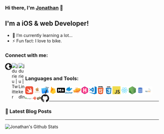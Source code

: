 ### Hi there, I'm [Jonathan][website] 👋

## I'm a iOS & web Developer!
- 🌱 I’m currently learning a lot...
- ⚡ Fun fact: I love to bike.

### Connect with me:

[<img align="left" alt="jdurieu" width="22px" src="https://raw.githubusercontent.com/iconic/open-iconic/master/svg/globe.svg" />][website]
[<img align="left" alt="jdurieu | Twitter" width="22px" src="https://cdn.jsdelivr.net/npm/simple-icons@v3/icons/twitter.svg" />][twitter]
[<img align="left" alt="jdurieu | LinkedIn" width="22px" src="https://cdn.jsdelivr.net/npm/simple-icons@v3/icons/linkedin.svg" />][linkedin]

<br />

### Languages and Tools:

<img align="left" alt="Swift" width="26px" src="https://github.com/jdurieu/jdurieu/blob/82b8dcefd34ed344602ab2fb209a8ab425be2cca/Assets/swift.png" />
<img align="left" alt="Objective-C" width="26px" src="https://github.com/jdurieu/jdurieu/blob/82b8dcefd34ed344602ab2fb209a8ab425be2cca/Assets/objective-c.png" />
<img align="left" alt="Xcode" width="26px" src="https://github.com/jdurieu/jdurieu/blob/82b8dcefd34ed344602ab2fb209a8ab425be2cca/Assets/xcode.png" />
<img align="left" alt="Firebase" width="26px" src="https://github.com/jdurieu/jdurieu/blob/82b8dcefd34ed344602ab2fb209a8ab425be2cca/Assets/firebase.png" />
<img align="left" alt="Markdown" width="26px" src="https://github.com/jdurieu/jdurieu/blob/82b8dcefd34ed344602ab2fb209a8ab425be2cca/Assets/markdown.png" />
<img align="left" alt="Docker" width="26px" src="https://github.com/jdurieu/jdurieu/blob/82b8dcefd34ed344602ab2fb209a8ab425be2cca/Assets/docker.png" />
<img align="left" alt="Zeplin" width="26px" src="https://github.com/jdurieu/jdurieu/blob/509061c2c186414679c9322406dee609ff058919/Assets/zeplin.png" />
<img align="left" alt="Hugo" width="26px" src="https://github.com/jdurieu/jdurieu/blob/82b8dcefd34ed344602ab2fb209a8ab425be2cca/Assets/Hugo.png" />
<img align="left" alt="Visual Studio Code" width="26px" src="https://github.com/jdurieu/jdurieu/blob/82b8dcefd34ed344602ab2fb209a8ab425be2cca/Assets/visual-studio-code.png" />
<img align="left" alt="HTML5" width="26px" src="https://github.com/jdurieu/jdurieu/blob/82b8dcefd34ed344602ab2fb209a8ab425be2cca/Assets/html.png" />
<img align="left" alt="CSS3" width="26px" src="https://github.com/jdurieu/jdurieu/blob/82b8dcefd34ed344602ab2fb209a8ab425be2cca/Assets/css.png" />
<img align="left" alt="JavaScript" width="26px" src="https://github.com/jdurieu/jdurieu/blob/82b8dcefd34ed344602ab2fb209a8ab425be2cca/Assets/javascript.png" />
<img align="left" alt="React" width="26px" src="https://github.com/jdurieu/jdurieu/blob/82b8dcefd34ed344602ab2fb209a8ab425be2cca/Assets/react.png" />
<img align="left" alt="Node.js" width="26px" src="https://github.com/jdurieu/jdurieu/blob/82b8dcefd34ed344602ab2fb209a8ab425be2cca/Assets/nodejs.png" />
<img align="left" alt="SQL" width="26px" src="https://github.com/jdurieu/jdurieu/blob/82b8dcefd34ed344602ab2fb209a8ab425be2cca/Assets/sql.png" />
<img align="left" alt="MySQL" width="26px" src="https://github.com/jdurieu/jdurieu/blob/82b8dcefd34ed344602ab2fb209a8ab425be2cca/Assets/mysql.png" />
<img align="left" alt="MongoDB" width="26px" src="https://github.com/jdurieu/jdurieu/blob/82b8dcefd34ed344602ab2fb209a8ab425be2cca/Assets/mongodb.png" />
<img align="left" alt="Git" width="26px" src="https://github.com/jdurieu/jdurieu/blob/82b8dcefd34ed344602ab2fb209a8ab425be2cca/Assets/git.png" />
<img align="left" alt="GitHub" width="26px" src="https://github.com/jdurieu/jdurieu/blob/82b8dcefd34ed344602ab2fb209a8ab425be2cca/Assets/github.png" />

<br />
<br />

---

### 📕 Latest Blog Posts
<!-- BLOG-POST-LIST:START -->
<!-- BLOG-POST-LIST:END -->

---

<img align="left" alt="Jonathan's Github Stats" src="https://github-readme-stats.jdurieu.vercel.app/api?username=jdurieu&show_icons=true&hide_border=true" />

[website]: https://www.jdurieu.be
[twitter]: https://twitter.com/jdurieu
[linkedin]: https://linkedin.com/in/jdurieu

